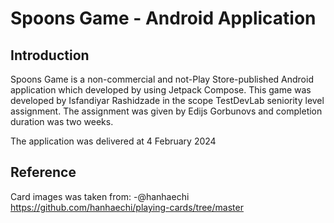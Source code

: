 # Spoons Game - Android Application
## Introduction
Spoons Game is a non-commercial and not-Play Store-published Android application which developed
by using Jetpack Compose. This game was developed by Isfandiyar Rashidzade in the scope TestDevLab 
seniority level assignment. The assignment was given by Edijs Gorbunovs and completion duration
was two weeks.

The application was delivered at 4 February 2024

## Reference
Card images was taken from:
-@hanhaechi https://github.com/hanhaechi/playing-cards/tree/master